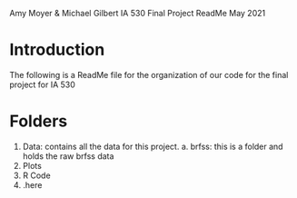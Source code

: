 Amy Moyer & Michael Gilbert 
IA 530 
Final Project ReadMe
May 2021

# Introduction

The following is a ReadMe file for the organization of our code for the final project for IA 530

# Folders

1. Data: contains all the data for this project.
    a. brfss\: this is a folder and holds the raw brfss data
2. Plots
3. R Code
4. .here
